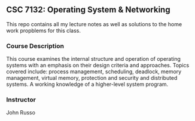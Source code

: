 ## CSC 7132: Operating System & Networking
This repo contains all my lecture notes as well as solutions to the home work propblems for this class.

### Course Description
This course examines the internal structure and operation of operating systems with an emphasis on their design criteria and approaches. Topics covered include: process management, scheduling, deadlock, memory management, virtual memory, protection and security and distributed systems. A working knowledge of a higher-level system program.
 
### Instructor
John Russo
